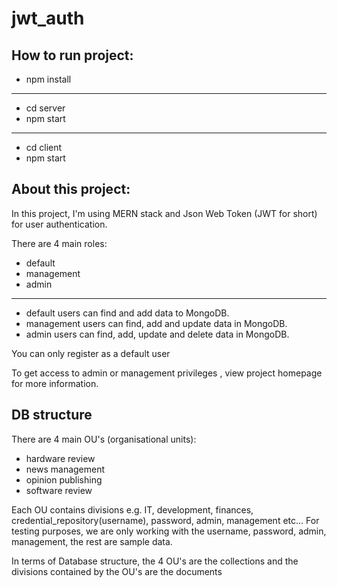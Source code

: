 # jwt_auth

## How to run project:
- npm install
----
- cd server
- npm start
----
- cd client
- npm start

## About this project:
In this project, I'm using MERN stack and Json Web Token (JWT for short) for user authentication.

There are 4 main roles:
- default
- management
- admin
----
- default users can find and add data to MongoDB.
- management users can find, add and update data in MongoDB.
- admin users can find, add, update and delete data in MongoDB.

You can only register as a default user

To get access to admin or management privileges , view project homepage for more information.

## DB structure
There are 4 main OU's (organisational units):
- hardware review
- news management
- opinion publishing
- software review

Each OU contains divisions e.g. IT, development, finances, credential_repository(username), password, admin, management etc...
For testing purposes, we are only working with the username, password, admin, management, the rest are sample data.

In terms of Database structure, the 4 OU's are the collections and the divisions contained by the OU's are the documents

